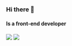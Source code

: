 ### Hi there 👋
#### Is a front-end developer

<div>
  <img align="center" src="https://github-readme-stats.vercel.app/api/top-langs/?username=1587315093&theme=dark&layout=compact&show_icons=true&bg_color=0,80B1C1,0D86AE&icon_color=19CAE2&text_color=E7EFF0">
  <img align="center" src="https://github-readme-stats.vercel.app/api?username=1587315093&count_private=true&show_icons=true&hide_title=true&theme=dark&include_all_commits=true&bg_color=0,80B1C1,0D86AE&text_color=E7EFF0&icon_color=19CAE2">
</div>

<!--
**1587315093/1587315093** is a ✨ _special_ ✨ repository because its `README.md` (this file) appears on your GitHub profile.

Here are some ideas to get you started:

- 🔭 I’m currently working on ...
- 🌱 I’m currently learning ...
- 👯 I’m looking to collaborate on ...
- 🤔 I’m looking for help with ...
- 💬 Ask me about ...
- 📫 How to reach me: ...
- 😄 Pronouns: ...
- ⚡ Fun fact: ...
-->
